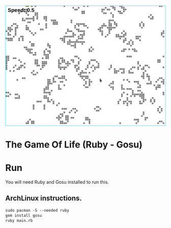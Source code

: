 ![Screenshot](../screenshot.png)

# The Game Of Life (Ruby - Gosu)

# Run
You will need Ruby and Gosu installed to run this.

## ArchLinux instructions.

    sudo pacman -S --needed ruby
    gem install gosu
    ruby main.rb
